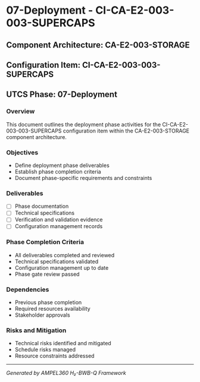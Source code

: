 # 07-Deployment - CI-CA-E2-003-003-SUPERCAPS

## Component Architecture: CA-E2-003-STORAGE
## Configuration Item: CI-CA-E2-003-003-SUPERCAPS
## UTCS Phase: 07-Deployment

### Overview
This document outlines the deployment phase activities for the CI-CA-E2-003-003-SUPERCAPS configuration item within the CA-E2-003-STORAGE component architecture.

### Objectives
- Define deployment phase deliverables
- Establish phase completion criteria
- Document phase-specific requirements and constraints

### Deliverables
- [ ] Phase documentation
- [ ] Technical specifications
- [ ] Verification and validation evidence
- [ ] Configuration management records

### Phase Completion Criteria
- All deliverables completed and reviewed
- Technical specifications validated
- Configuration management up to date
- Phase gate review passed

### Dependencies
- Previous phase completion
- Required resources availability
- Stakeholder approvals

### Risks and Mitigation
- Technical risks identified and mitigated
- Schedule risks managed
- Resource constraints addressed

---
*Generated by AMPEL360 H₂-BWB-Q Framework*
